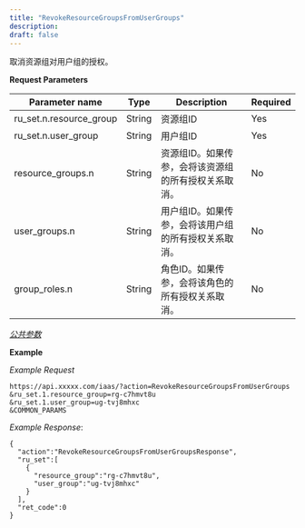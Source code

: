 ```yaml
---
title: "RevokeResourceGroupsFromUserGroups"
description: 
draft: false
---
```




取消资源组对用户组的授权。

**Request Parameters**

| Parameter name | Type | Description | Required |
| --- | --- | --- | --- |
| ru_set.n.resource_group | String | 资源组ID | Yes |
| ru_set.n.user_group | String | 用户组ID | Yes |
| resource_groups.n | String | 资源组ID。如果传参，会将该资源组的所有授权关系取消。 | No |
| user_groups.n | String | 用户组ID。如果传参，会将该用户组的所有授权关系取消。 | No |
| group_roles.n | String | 角色ID。如果传参，会将该角色的所有授权关系取消。 | No |

[_公共参数_](../../../parameters/)

**Example**

_Example Request_

```
https://api.xxxxx.com/iaas/?action=RevokeResourceGroupsFromUserGroups
&ru_set.1.resource_group=rg-c7hmvt8u
&ru_set.1.user_group=ug-tvj8mhxc
&COMMON_PARAMS
```

_Example Response_:

```
{
  "action":"RevokeResourceGroupsFromUserGroupsResponse",
  "ru_set":[
    {
      "resource_group":"rg-c7hmvt8u",
      "user_group":"ug-tvj8mhxc"
    }
  ],
  "ret_code":0
}
```
